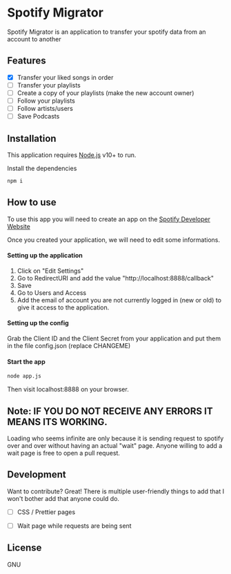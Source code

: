 # Spotify Migrator
Spotify Migrator is an application to transfer your spotify data from an account to another



## Features

-  [x] Transfer your liked songs in order
-  [ ] Transfer your playlists
-  [ ] Create a copy of your playlists (make the new account owner)
-  [ ] Follow your playlists
-  [ ] Follow artists/users
-  [ ] Save Podcasts

## Installation

This application requires [Node.js](https://nodejs.org/) v10+ to run.

Install the dependencies
```sh
npm i
```

## How to use
To use this app you will need to create an app on the [Spotify Developer Website](https://developer.spotify.com/dashboard/applications)

Once you created your application, we will need to edit some informations.
#### Setting up the application
1. Click on "Edit Settings"
2. Go to RedirectURI and add the value "http://localhost:8888/callback"
3. Save
4. Go to Users and Access
5. Add the email of account you are not currently logged in (new or old) to give it access to the application.

#### Setting up the config
Grab the Client ID and the Client Secret from your application and put them in the file config.json (replace CHANGEME)

#### Start the app
```sh
node app.js
```
Then visit localhost:8888 on your browser.

## Note: IF YOU DO NOT RECEIVE ANY ERRORS IT MEANS ITS WORKING. 
Loading who seems infinite are only because it is sending request to spotify over and over without having an actual "wait" page. Anyone willing to add a wait page is free to open a pull request.

## Development
Want to contribute? Great!
There is multiple user-friendly things to add that I won't bother add that anyone could do.

- [ ] CSS / Prettier pages
- [ ] Wait page while requests are being sent


## License
GNU
